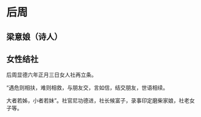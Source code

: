 # 后周

## 梁意娘（诗人）

## 女性结社

后周显德六年正月三日女人社再立条。

“遇危则相扶，难则相救，与朋友交，言如信，结交朋友，世语相续。

大者若姊，小者若妹”。社官尼功德进，社长候富子，录事印定磨柴家娘，社老女子等。
